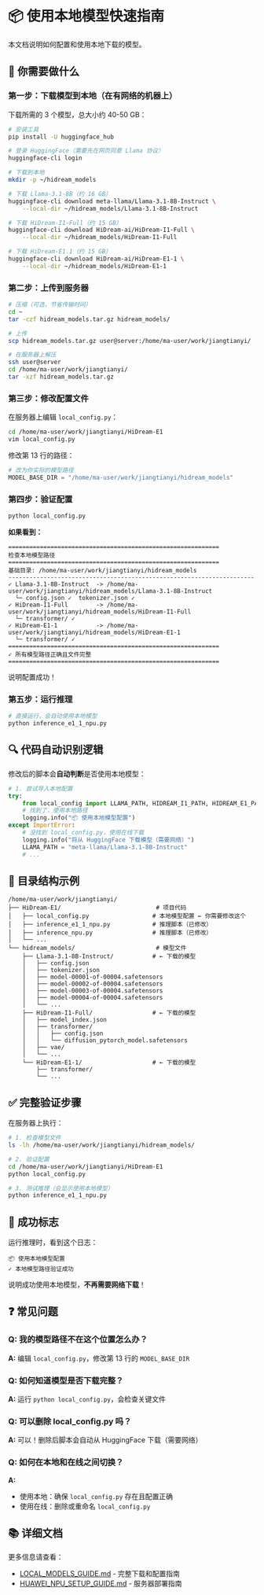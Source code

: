 # 📦 使用本地模型快速指南

本文档说明如何配置和使用本地下载的模型。

## 🎯 你需要做什么

### 第一步：下载模型到本地（在有网络的机器上）

下载所需的 3 个模型，总大小约 40-50 GB：

```bash
# 安装工具
pip install -U huggingface_hub

# 登录 HuggingFace（需要先在网页同意 Llama 协议）
huggingface-cli login

# 下载到本地
mkdir -p ~/hidream_models

# 下载 Llama-3.1-8B（约 16 GB）
huggingface-cli download meta-llama/Llama-3.1-8B-Instruct \
    --local-dir ~/hidream_models/Llama-3.1-8B-Instruct

# 下载 HiDream-I1-Full（约 15 GB）
huggingface-cli download HiDream-ai/HiDream-I1-Full \
    --local-dir ~/hidream_models/HiDream-I1-Full

# 下载 HiDream-E1.1（约 15 GB）
huggingface-cli download HiDream-ai/HiDream-E1-1 \
    --local-dir ~/hidream_models/HiDream-E1-1
```

### 第二步：上传到服务器

```bash
# 压缩（可选，节省传输时间）
cd ~
tar -czf hidream_models.tar.gz hidream_models/

# 上传
scp hidream_models.tar.gz user@server:/home/ma-user/work/jiangtianyi/

# 在服务器上解压
ssh user@server
cd /home/ma-user/work/jiangtianyi/
tar -xzf hidream_models.tar.gz
```

### 第三步：修改配置文件

在服务器上编辑 `local_config.py`：

```bash
cd /home/ma-user/work/jiangtianyi/HiDream-E1
vim local_config.py
```

修改第 13 行的路径：

```python
# 改为你实际的模型路径
MODEL_BASE_DIR = "/home/ma-user/work/jiangtianyi/hidream_models"
```

### 第四步：验证配置

```bash
python local_config.py
```

**如果看到：**
```
============================================================
检查本地模型路径
============================================================
基础目录: /home/ma-user/work/jiangtianyi/hidream_models
----------------------------------------------------------------------
✓ Llama-3.1-8B-Instruct  -> /home/ma-user/work/jiangtianyi/hidream_models/Llama-3.1-8B-Instruct
  └─ config.json ✓  tokenizer.json ✓
✓ HiDream-I1-Full        -> /home/ma-user/work/jiangtianyi/hidream_models/HiDream-I1-Full
  └─ transformer/ ✓
✓ HiDream-E1-1           -> /home/ma-user/work/jiangtianyi/hidream_models/HiDream-E1-1
  └─ transformer/ ✓
============================================================
✓ 所有模型路径正确且文件完整
============================================================
```

说明配置成功！

### 第五步：运行推理

```bash
# 直接运行，会自动使用本地模型
python inference_e1_1_npu.py
```

## 🔍 代码自动识别逻辑

修改后的脚本会**自动判断**是否使用本地模型：

```python
# 1. 尝试导入本地配置
try:
    from local_config import LLAMA_PATH, HIDREAM_I1_PATH, HIDREAM_E1_PATH
    # 找到了，使用本地路径
    logging.info("📦 使用本地模型配置")
except ImportError:
    # 没找到 local_config.py，使用在线下载
    logging.info("将从 HuggingFace 下载模型（需要网络）")
    LLAMA_PATH = "meta-llama/Llama-3.1-8B-Instruct"
    # ...
```

## 📁 目录结构示例

```
/home/ma-user/work/jiangtianyi/
├── HiDream-E1/                           # 项目代码
│   ├── local_config.py                  # 本地模型配置 ← 你需要修改这个
│   ├── inference_e1_1_npu.py            # 推理脚本（已修改）
│   ├── inference_npu.py                 # 推理脚本（已修改）
│   └── ...
└── hidream_models/                       # 模型文件
    ├── Llama-3.1-8B-Instruct/           # ← 下载的模型
    │   ├── config.json
    │   ├── tokenizer.json
    │   ├── model-00001-of-00004.safetensors
    │   ├── model-00002-of-00004.safetensors
    │   ├── model-00003-of-00004.safetensors
    │   ├── model-00004-of-00004.safetensors
    │   └── ...
    ├── HiDream-I1-Full/                 # ← 下载的模型
    │   ├── model_index.json
    │   ├── transformer/
    │   │   ├── config.json
    │   │   └── diffusion_pytorch_model.safetensors
    │   ├── vae/
    │   └── ...
    └── HiDream-E1-1/                    # ← 下载的模型
        ├── transformer/
        └── ...
```

## ✅ 完整验证步骤

在服务器上执行：

```bash
# 1. 检查模型文件
ls -lh /home/ma-user/work/jiangtianyi/hidream_models/

# 2. 验证配置
cd /home/ma-user/work/jiangtianyi/HiDream-E1
python local_config.py

# 3. 测试推理（会显示使用本地模型）
python inference_e1_1_npu.py
```

## 🎉 成功标志

运行推理时，看到这个日志：

```
📦 使用本地模型配置
✓ 本地模型路径验证成功
```

说明成功使用本地模型，**不再需要网络下载**！

## ❓ 常见问题

### Q: 我的模型路径不在这个位置怎么办？

**A:** 编辑 `local_config.py`，修改第 13 行的 `MODEL_BASE_DIR`

### Q: 如何知道模型是否下载完整？

**A:** 运行 `python local_config.py`，会检查关键文件

### Q: 可以删除 local_config.py 吗？

**A:** 可以！删除后脚本会自动从 HuggingFace 下载（需要网络）

### Q: 如何在本地和在线之间切换？

**A:**
- 使用本地：确保 `local_config.py` 存在且配置正确
- 使用在线：删除或重命名 `local_config.py`

## 📚 详细文档

更多信息请查看：
- [LOCAL_MODELS_GUIDE.md](LOCAL_MODELS_GUIDE.md) - 完整下载和配置指南
- [HUAWEI_NPU_SETUP_GUIDE.md](HUAWEI_NPU_SETUP_GUIDE.md) - 服务器部署指南
